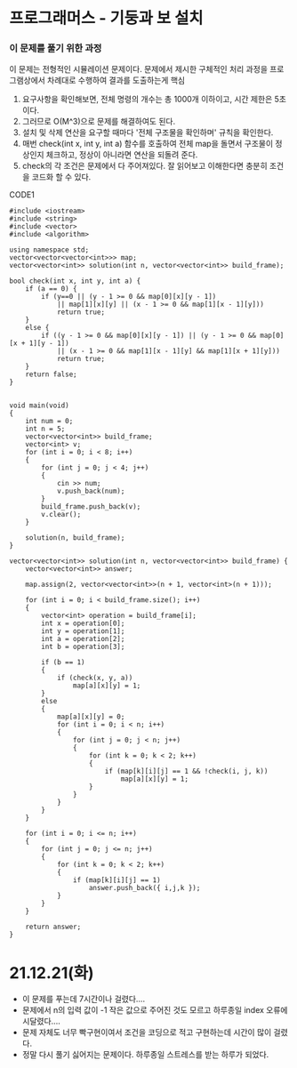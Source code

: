 # 프로그래머스 - 기둥과 보 설치

### 이 문제를 풀기 위한 과정
이 문제는 전형적인 시뮬레이션 문제이다. 문제에서 제시한 구체적인 처리 과정을 프로그램상에서 차례대로 수행하여 결과를 도출하는게 핵심
1. 요구사항을 확인해보면, 전체 명령의 개수는 총 1000개 이하이고, 시간 제한은 5초이다.
2. 그러므로 O(M^3)으로 문제를 해결하여도 된다.
3. 설치 및 삭제 연산을 요구할 때마다 '전체 구조물을 확인하며' 규칙을 확인한다.
4. 매번 check(int x, int y, int a) 함수를 호출하여 전체 map을 돌면서 구조물이 정상인지 체크하고, 정상이 아니라면 연산을 되돌려 준다.
5. check의 각 조건은 문제에서 다 주어져있다. 잘 읽어보고 이해한다면 충분히 조건을 코드화 할 수 있다.

CODE1

    #include <iostream>
    #include <string>
    #include <vector>
    #include <algorithm>

    using namespace std;
    vector<vector<vector<int>>> map;
    vector<vector<int>> solution(int n, vector<vector<int>> build_frame);

    bool check(int x, int y, int a) {
        if (a == 0) {
            if (y==0 || (y - 1 >= 0 && map[0][x][y - 1])
                || map[1][x][y] || (x - 1 >= 0 && map[1][x - 1][y]))
                return true;
        }
        else {
            if ((y - 1 >= 0 && map[0][x][y - 1]) || (y - 1 >= 0 && map[0][x + 1][y - 1])
                || (x - 1 >= 0 && map[1][x - 1][y] && map[1][x + 1][y]))
                return true;
        }
        return false;
    }


    void main(void)
    {
        int num = 0;
        int n = 5;
        vector<vector<int>> build_frame;
        vector<int> v;
        for (int i = 0; i < 8; i++)
        {
            for (int j = 0; j < 4; j++)
            {
                cin >> num;
                v.push_back(num);
            }
            build_frame.push_back(v);
            v.clear();
        }

        solution(n, build_frame);
    }

    vector<vector<int>> solution(int n, vector<vector<int>> build_frame) {
        vector<vector<int>> answer;
        
        map.assign(2, vector<vector<int>>(n + 1, vector<int>(n + 1)));

        for (int i = 0; i < build_frame.size(); i++)
        {
            vector<int> operation = build_frame[i];
            int x = operation[0];
            int y = operation[1];
            int a = operation[2];
            int b = operation[3];
            
            if (b == 1)
            {
                if (check(x, y, a))
                    map[a][x][y] = 1;
            }
            else
            {
                map[a][x][y] = 0;
                for (int i = 0; i < n; i++) 
                {
                    for (int j = 0; j < n; j++) 
                    {
                        for (int k = 0; k < 2; k++) 
                        {
                            if (map[k][i][j] == 1 && !check(i, j, k))
                                map[a][x][y] = 1;
                        }
                    }
                }
            }
        }

        for (int i = 0; i <= n; i++)
        {
            for (int j = 0; j <= n; j++)
            {
                for (int k = 0; k < 2; k++)
                {
                    if (map[k][i][j] == 1)
                        answer.push_back({ i,j,k });
                }
            }
        }

        return answer;
    }




# 21.12.21(화)
* 이 문제를 푸는데 7시간이나 걸렸다....
* 문제에서 n의 입력 값이 -1 작은 값으로 주어진 것도 모르고 하루종일 index 오류에 시달렸다....
* 문제 자체도 너무 빡구현이여서 조건을 코딩으로 적고 구현하는데 시간이 많이 걸렸다.
* 정말 다시 풀기 싫어지는 문제이다. 하루종일 스트레스를 받는 하루가 되었다.